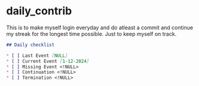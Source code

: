 # daily_contrib
This is to make myself login everyday and do atleast a commit and continue my streak for the longest time possible.
Just to keep myself on track.
```markdown
## Daily checklist

* [ ] Last Event [NULL]
* [ ] Current Event [1-12-2024]
* [ ] Missing Event <!NULL>
* [ ] Continuation <!NULL>
* [ ] Termination <!NULL>
```
